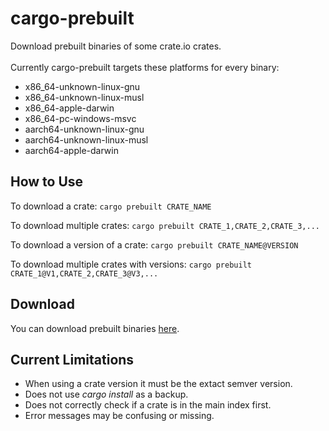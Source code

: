 # cargo-prebuilt

Download prebuilt binaries of some crate.io crates.
<br><br>
Currently cargo-prebuilt targets these platforms for every binary:
- x86_64-unknown-linux-gnu
- x86_64-unknown-linux-musl
- x86_64-apple-darwin
- x86_64-pc-windows-msvc
- aarch64-unknown-linux-gnu
- aarch64-unknown-linux-musl
- aarch64-apple-darwin

## How to Use

To download a crate:
```cargo prebuilt CRATE_NAME```

To download multiple crates:
```cargo prebuilt CRATE_1,CRATE_2,CRATE_3,...```

To download a version of a crate:
```cargo prebuilt CRATE_NAME@VERSION```

To download multiple crates with versions:
```cargo prebuilt CRATE_1@V1,CRATE_2,CRATE_3@V3,...```

## Download

You can download prebuilt binaries [here](https://github.com/crow-rest/cargo-prebuilt-index/releases/tag/cargo-prebuilt-0.1.1).

## Current Limitations

- When using a crate version it must be the extact semver version.
- Does not use *cargo install* as a backup.
- Does not correctly check if a crate is in the main index first.
- Error messages may be confusing or missing.
